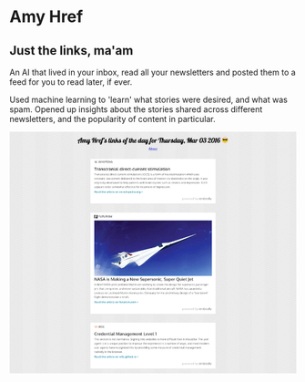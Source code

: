 # Amy Href
## Just the links, ma'am

An AI that lived in your inbox, read all your newsletters and posted them to a feed for you to read later, if ever.

Used machine learning to 'learn' what stories were desired, and what was spam. Opened up insights about the stories shared across different newsletters, and the popularity of content in particular.

![Image of Amy Href](https://github.com/suttree/amyhref/blob/master/amyhref.png?raw=true)
